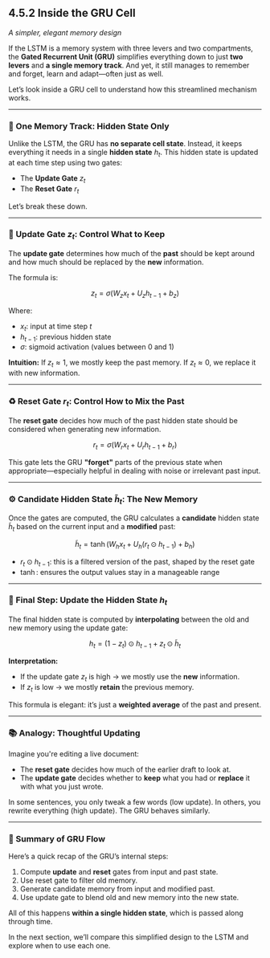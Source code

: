     

## **4.5.2 Inside the GRU Cell**

*A simpler, elegant memory design*

If the LSTM is a memory system with three levers and two compartments, the **Gated Recurrent Unit (GRU)** simplifies everything down to just **two levers** and **a single memory track**. And yet, it still manages to remember and forget, learn and adapt—often just as well.

Let’s look inside a GRU cell to understand how this streamlined mechanism works.

---

### 🧠 One Memory Track: Hidden State Only

Unlike the LSTM, the GRU has **no separate cell state**. Instead, it keeps everything it needs in a single **hidden state** $h_t$. This hidden state is updated at each time step using two gates:

* The **Update Gate** $z_t$
* The **Reset Gate** $r_t$

Let’s break these down.

---

### 🔄 Update Gate $z_t$: Control What to Keep

The **update gate** determines how much of the **past** should be kept around and how much should be replaced by the **new** information.

The formula is:

$$
z_t = \sigma(W_z x_t + U_z h_{t-1} + b_z)
$$

Where:

* $x_t$: input at time step $t$
* $h_{t-1}$: previous hidden state
* $\sigma$: sigmoid activation (values between 0 and 1)

**Intuition:**
If $z_t \approx 1$, we mostly keep the past memory.
If $z_t \approx 0$, we replace it with new information.

---

### ♻️ Reset Gate $r_t$: Control How to Mix the Past

The **reset gate** decides how much of the past hidden state should be considered when generating new information.

$$
r_t = \sigma(W_r x_t + U_r h_{t-1} + b_r)
$$

This gate lets the GRU **"forget"** parts of the previous state when appropriate—especially helpful in dealing with noise or irrelevant past input.

---

### ⚙️ Candidate Hidden State $\tilde{h}_t$: The New Memory

Once the gates are computed, the GRU calculates a **candidate** hidden state $\tilde{h}_t$ based on the current input and a **modified** past:

$$
\tilde{h}_t = \tanh(W_h x_t + U_h (r_t \odot h_{t-1}) + b_h)
$$

* $r_t \odot h_{t-1}$: this is a filtered version of the past, shaped by the reset gate
* $\tanh$: ensures the output values stay in a manageable range

---

### 🧾 Final Step: Update the Hidden State $h_t$

The final hidden state is computed by **interpolating** between the old and new memory using the update gate:

$$
h_t = (1 - z_t) \odot h_{t-1} + z_t \odot \tilde{h}_t
$$

**Interpretation:**

* If the update gate $z_t$ is high → we mostly use the **new** information.
* If $z_t$ is low → we mostly **retain** the previous memory.

This formula is elegant: it’s just a **weighted average** of the past and present.

---

### 📚 Analogy: Thoughtful Updating

Imagine you're editing a live document:

* The **reset gate** decides how much of the earlier draft to look at.
* The **update gate** decides whether to **keep** what you had or **replace** it with what you just wrote.

In some sentences, you only tweak a few words (low update). In others, you rewrite everything (high update). The GRU behaves similarly.

---

### 🔁 Summary of GRU Flow

Here’s a quick recap of the GRU’s internal steps:

1. Compute **update** and **reset** gates from input and past state.
2. Use reset gate to filter old memory.
3. Generate candidate memory from input and modified past.
4. Use update gate to blend old and new memory into the new state.

All of this happens **within a single hidden state**, which is passed along through time.

In the next section, we’ll compare this simplified design to the LSTM and explore when to use each one.


